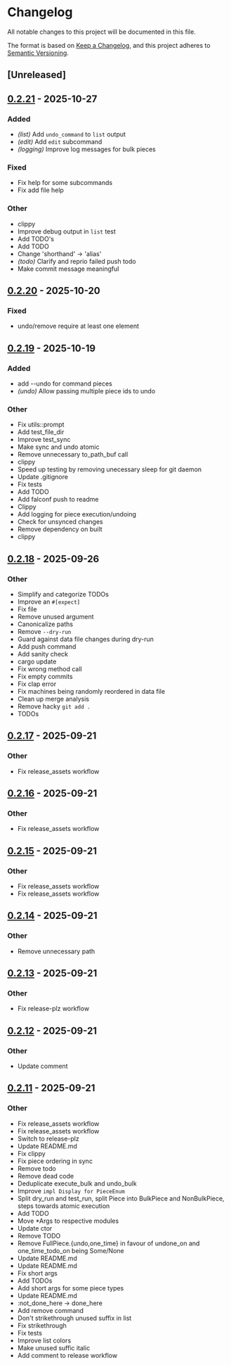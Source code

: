 # Changelog

All notable changes to this project will be documented in this file.

The format is based on [Keep a Changelog](https://keepachangelog.com/en/1.0.0/),
and this project adheres to [Semantic Versioning](https://semver.org/spec/v2.0.0.html).

## [Unreleased]

## [0.2.21](https://github.com/GideonBear/falconf/compare/v0.2.20...v0.2.21) - 2025-10-27

### Added

- *(list)* Add `undo_command` to `list` output
- *(edit)* Add `edit` subcommand
- *(logging)* Improve log messages for bulk pieces

### Fixed

- Fix help for some subcommands
- Fix add file help

### Other

- clippy
- Improve debug output in `list` test
- Add TODO's
- Add TODO
- Change 'shorthand' -> 'alias'
- *(todo)* Clarify and reprio failed push todo
- Make commit message meaningful

## [0.2.20](https://github.com/GideonBear/falconf/compare/v0.2.19...v0.2.20) - 2025-10-20

### Fixed

- undo/remove require at least one element

## [0.2.19](https://github.com/GideonBear/falconf/compare/v0.2.18...v0.2.19) - 2025-10-19

### Added

- add --undo for command pieces
- *(undo)* Allow passing multiple piece ids to undo

### Other

- Fix utils::prompt
- Add test_file_dir
- Improve test_sync
- Make sync and undo atomic
- Remove unnecessary to_path_buf call
- clippy
- Speed up testing by removing unecessary sleep for git daemon
- Update .gitignore
- Fix tests
- Add TODO
- Add falconf push to readme
- Clippy
- Add logging for piece execution/undoing
- Check for unsynced changes
- Remove dependency on built
- clippy

## [0.2.18](https://github.com/GideonBear/falconf/compare/v0.2.17...v0.2.18) - 2025-09-26

### Other

- Simplify and categorize TODOs
- Improve an `#[expect]`
- Fix file
- Remove unused argument
- Canonicalize paths
- Remove `--dry-run`
- Guard against data file changes during dry-run
- Add push command
- Add sanity check
- cargo update
- Fix wrong method call
- Fix empty commits
- Fix clap error
- Fix machines being randomly reordered in data file
- Clean up merge analysis
- Remove hacky `git add .`
- TODOs

## [0.2.17](https://github.com/GideonBear/falconf/compare/v0.2.16...v0.2.17) - 2025-09-21

### Other

- Fix release_assets workflow

## [0.2.16](https://github.com/GideonBear/falconf/compare/v0.2.15...v0.2.16) - 2025-09-21

### Other

- Fix release_assets workflow

## [0.2.15](https://github.com/GideonBear/falconf/compare/v0.2.14...v0.2.15) - 2025-09-21

### Other

- Fix release_assets workflow
- Fix release_assets workflow

## [0.2.14](https://github.com/GideonBear/falconf/compare/v0.2.13...v0.2.14) - 2025-09-21

### Other

- Remove unnecessary path

## [0.2.13](https://github.com/GideonBear/falconf/compare/v0.2.12...v0.2.13) - 2025-09-21

### Other

- Fix release-plz workflow

## [0.2.12](https://github.com/GideonBear/falconf/compare/v0.2.11...v0.2.12) - 2025-09-21

### Other

- Update comment

## [0.2.11](https://github.com/GideonBear/falconf/compare/v0.2.10...v0.2.11) - 2025-09-21

### Other

- Fix release_assets workflow
- Fix release_assets workflow
- Switch to release-plz
- Update README.md
- Fix clippy
- Fix piece ordering in sync
- Remove todo
- Remove dead code
- Deduplicate execute_bulk and undo_bulk
- Improve `impl Display for PieceEnum`
- Split dry_run and test_run, split Piece into BulkPiece and NonBulkPiece, steps towards atomic execution
- Add TODO
- Move *Args to respective modules
- Update ctor
- Remove TODO
- Remove FullPiece.{undo,one_time} in favour of undone_on and one_time_todo_on being Some/None
- Update README.md
- Update README.md
- Fix short args
- Add TODOs
- Add short args for some piece types
- Update README.md
- :not_done_here -> done_here
- Add remove command
- Don't strikethrough unused suffix in list
- Fix strikethrough
- Fix tests
- Improve list colors
- Make unused suffic italic
- Add comment to release workflow
